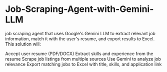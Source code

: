 # Job-Scraping-Agent-with-Gemini-LLM

 job scraping agent that uses Google's Gemini LLM to extract relevant job information, match it with the user's resume, and export results to Excel. This solution will:

Accept user resume (PDF/DOCX)
Extract skills and experience from the resume
Scrape job listings from multiple sources
Use Gemini to analyze job relevance
Export matching jobs to Excel with title, skills, and application link
